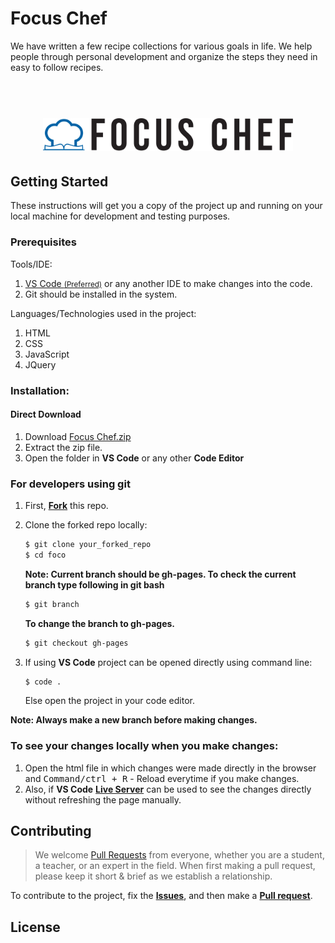 # Focus Chef
We have written a few recipe collections for various goals in life. We help people through personal development and organize the steps they need in easy to follow recipes.


<h1 align="center">
  <br>
  <img src="https://github.com/TaoFruit/focuschef/blob/gh-pages/assets/img/focuscheflogo.svg" alt="Tao Learning" width="400">
</h1>


## Getting Started
These instructions will get you a copy of the project up and running on your local machine for development and testing purposes.

### Prerequisites

Tools/IDE:
1. <a href="https://code.visualstudio.com/download">VS Code <small>(Preferred)</small></a> or any another IDE to make changes into the code.
2. Git should be installed in the system.

Languages/Technologies used in the project:
1. HTML
2. CSS
3. JavaScript
4. JQuery

### Installation:
#### Direct Download
1. Download <a href="https://github.com/TaoFruit/focuschef/archive/gh-pages.zip" target="_blank">Focus Chef.zip</a>
2. Extract the zip file.
3. Open the folder in <b>VS Code</b> or any other <b>Code Editor</b>

### For developers using git
1. First, <a href="https://docs.github.com/en/free-pro-team@latest/github/getting-started-with-github/fork-a-repo"><b>Fork</b></a> this repo.

2. Clone the forked repo locally:
    ```sh
    $ git clone your_forked_repo
    $ cd foco
    ```
    **Note: Current branch should be gh-pages. To check the current branch type following in git bash**
    ```sh
    $ git branch
    ```
    <b>To change the branch to gh-pages.</b>

    ```sh
    $ git checkout gh-pages
    ```
3. If using <b>VS Code</b> project can be opened directly using command line:
    ```sh
    $ code .
    ```
   Else open the project in your code editor.

**Note: Always make a new branch before making changes.**


### To see your changes locally when you make changes:
1. Open the html file in which changes were made directly in the browser and <kbd>Command/ctrl + R</kbd> - Reload  everytime if you make changes.
2. Also, if <b>VS Code</b> <b><a href="https://marketplace.visualstudio.com/items?itemName=ritwickdey.LiveServer">Live Server</a></b> can be used to see the changes directly without refreshing the page manually.


## Contributing
> We welcome <a href="https://help.github.com/en/github/collaborating-with-issues-and-pull-requests/about-pull-requests" target="_blank">Pull Requests</a> from everyone, whether you are a student, a teacher, or an expert in the field. When first making a pull request, please keep it short &amp; brief as we establish a relationship.

To contribute to the project, fix the <a href="https://github.com/TaoFruit/focuschef/issues"><b>Issues</b></a>, and then make a <a href="https://github.com/TaoFruit/focuschef/pulls"><b>Pull request</b></a>.

## License


